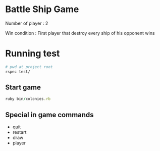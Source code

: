 
# Battle Ship Game

Number of player : 2

Win condition : First player that destroy every ship of his opponent wins 

# Running test

```bash
# pwd at project root
rspec test/
```

## Start game

```ruby
ruby bin/colonies.rb
```

## Special in game commands
- quit
- restart
- draw
- player
